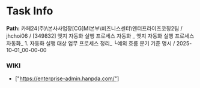 # Task Info

**Path:** 카페24(주)\본사사업장\[CG]MI본부\비즈니스센터\엔터프라이즈코칭2팀 / jhchoi06 / [349832] 엣지 자동화 실행 프로세스 자동화 _ 엣지 자동화 실행 프로세스 자동화_ 1. 자동화 실행 대상 업무 프로세스 정리_ └예외 흐름 분기 기준 명시 / 2025-10-01_00-00-00

### WIKI
- ["https://enterprise-admin.hanpda.com/"]

